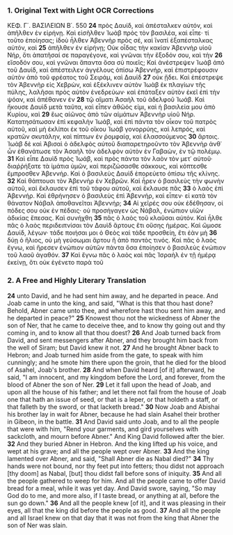 ### 1. Original Text with Light OCR Corrections

ΚΕΦ. Γ΄. ΒΑΣΙΛΕΙΩΝ Β΄. 550
**24** πρὸς Δαυίδ, καὶ ἀπέσταλκεν αὐτόν, καὶ ἀπῆλθεν ἐν εἰρήνῃ. Καὶ
εἰσῆλθεν Ἰωὰβ πρὸς τὸν βασιλέα, καὶ εἶπε· τί τοῦτο ἐποίησας;
ἰδοὺ ἦλθεν Ἀβεννὴρ πρὸς σέ, καὶ ἵνατί ἐξαπέσταλκας αὐτόν, καὶ
**25** ἀπῆλθεν ἐν εἰρήνῃ; Οὐκ οἶδας τὴν κακίαν Ἀβεννὴρ υἱοῦ Νήρ, ὅτι
ἀπατῆσαί σε παραγέγονε, καὶ γνῶναι τὴν ἔξοδόν σου, καὶ τὴν
**26** εἴσοδόν σου, καὶ γνῶναι ἅπαντα ὅσα σὺ ποιεῖς; Καὶ ἀνέστρεψεν
Ἰωὰβ ἀπὸ τοῦ Δαυίδ, καὶ ἀπέστειλεν ἀγγέλους ὀπίσω Ἀβεννήρ,
καὶ ἐπιστρέφουσιν αὐτὸν ἀπὸ τοῦ φρέατος τοῦ Σειράμ, καὶ Δαυίδ
**27** οὐκ ᾔδει. Καὶ ἐπέστρεψε τὸν Ἀβεννὴρ εἰς Χεβρὼν, καὶ ἐξέκλινεν
αὐτὸν Ἰωὰβ ἐκ πλαγίων τῆς πύλης, λαλῆσαι πρὸς αὐτὸν ἐνεδρεύων·
καὶ ἐπάταξεν αὐτὸν ἐκεῖ ἐπὶ τὴν ψόαν, καὶ ἀπέθανεν ἐν
**28** τῷ αἵματι Ἀσαὴλ τοῦ ἀδελφοῦ Ἰωάβ. Καὶ ἤκουσε Δαυὶδ μετὰ
ταῦτα, καὶ εἶπεν ἀθῶός εἰμι, καὶ ἡ βασιλεία μου ἀπὸ Κυρίου, καὶ
**29** ἕως αἰῶνος ἀπὸ τῶν αἱμάτων Ἀβεννὴρ υἱοῦ Νήρ. Κατατησάτωσαν
ἐπὶ κεφαλὴν Ἰωάβ, καὶ ἐπὶ πάντα τὸν οἶκον τοῦ πατρὸς αὐτοῦ,
καὶ μὴ ἐκλίποι ἐκ τοῦ οἴκου Ἰωὰβ γονορρύης, καὶ λεπρός,
καὶ κρατῶν σκυτάλην, καὶ πίπτων ἐν ῥομφαίᾳ, καὶ ἐλασσούμενος
**30** ἄρτοις. Ἰωὰβ δὲ καὶ Ἀβισαὶ ὁ ἀδελφὸς αὐτοῦ διαπαρετηροῦντο
τὸν Ἀβεννὴρ ἀνθ᾿ ὧν ἐθανάτωσε τὸν Ἀσαὴλ τὸν ἀδελφὸν αὐτὸν
ἐν Γαβαὼν, ἐν τῷ πολέμῳ.
**31** Καὶ εἶπε Δαυὶδ πρὸς Ἰωάβ, καὶ πρὸς πάντα τὸν λαὸν τὸν μετ᾿
αὐτοῦ· διαῤῥήξατε τὰ ἱμάτια ὑμῶν, καὶ περιζώσασθε σάκκους,
καὶ κόπτεσθε ἔμπροσθεν Ἀβεννήρ. Καὶ ὁ βασιλεὺς Δαυὶδ ἐπορεύετο
ὀπίσω τῆς κλίνης.
**32** Καὶ θάπτουσι τὸν Ἀβεννὴρ ἐν Χεβρῶν. Καὶ ἦρεν ὁ βασιλεὺς τὴν
φωνὴν αὐτοῦ, καὶ ἔκλαυσεν ἐπὶ τοῦ τάφου αὐτοῦ, καὶ ἔκλαυσε πᾶς
**33** ὁ λαὸς ἐπὶ Ἀβεννήρ. Καὶ ἐθρήνησεν ὁ βασιλεὺς ἐπὶ Ἀβεννήρ,
καὶ εἶπεν· εἰ κατὰ τὸν θάνατον Νάβαλ ἀποθανεῖται Ἀβεννήρ;
**34** Αἱ χεῖρές σου οὐκ ἐδέθησαν, οἱ πόδες σου οὐκ ἐν πέδαις· οὐ προσήγαγεν
ὡς Νάβαλ, ἐνώπιον υἱῶν ἀδικίας ἔπεσας. Καὶ συνήχθη
**35** πᾶς ὁ λαὸς τοῦ κλαῦσαι αὐτόν. Καὶ ἦλθε πᾶς ὁ λαὸς περιδειπνίσαι
τὸν Δαυὶδ ἄρτους ἔτι οὔσης ἡμέρας. Καὶ ὤμοσε Δαυίδ,
λέγων· τάδε ποιήσαι μοι ὁ Θεὸς καὶ τάδε προσθείη, ἔτι ἐὰν μὴ
**36** δύῃ ὁ ἥλιος, οὐ μὴ γεύσωμαι ἄρτου ἢ ἀπὸ παντὸς τινός. Καὶ
πᾶς ὁ λαὸς ἔγνω, καὶ ἤρεσεν ἐνώπιον αὐτῶν πάντα ὅσα ἐποίησεν
ὁ βασιλεὺς ἐνώπιον τοῦ λαοῦ ἀγαθόν.
**37** Καὶ ἔγνω πᾶς ὁ λαὸς καὶ πᾶς Ἰσραὴλ ἐν τῇ ἡμέρᾳ ἐκείνῃ, ὅτι
οὐκ ἐγένετο παρὰ τοῦ

### 2. A Free and Highly Literary Translation

**24** unto David, and he had sent him away, and he departed in peace. And Joab came in unto the king, and said, "What is this that thou hast done? Behold, Abner came unto thee, and wherefore hast thou sent him away, and he departed in peace?"
**25** Knowest thou not the wickedness of Abner the son of Ner, that he came to deceive thee, and to know thy going out and thy coming in, and to know all that thou doest?
**26** And Joab turned back from David, and sent messengers after Abner, and they brought him back from the well of Siram; but David knew it not.
**27** And he brought Abner back to Hebron; and Joab turned him aside from the gate, to speak with him cunningly; and he smote him there upon the groin, that he died for the blood of Asahel, Joab's brother.
**28** And when David heard [of it] afterward, he said, "I am innocent, and my kingdom before the Lord, and forever, from the blood of Abner the son of Ner.
**29** Let it fall upon the head of Joab, and upon all the house of his father; and let there not fail from the house of Joab one that hath an issue of seed, or that is a leper, or that holdeth a staff, or that falleth by the sword, or that lacketh bread."
**30** Now Joab and Abishai his brother lay in wait for Abner, because he had slain Asahel their brother in Gibeon, in the battle.
**31** And David said unto Joab, and to all the people that were with him, "Rend your garments, and gird yourselves with sackcloth, and mourn before Abner." And King David followed after the bier.
**32** And they buried Abner in Hebron. And the king lifted up his voice, and wept at his grave; and all the people wept over Abner.
**33** And the king lamented over Abner, and said, "Shall Abner die as Nabal died?"
**34** Thy hands were not bound, nor thy feet put into fetters; thou didst not approach [thy doom] as Nabal, [but] thou didst fall before sons of iniquity.
**35** And all the people gathered to weep for him. And all the people came to offer David bread for a meal, while it was yet day. And David swore, saying, "So may God do to me, and more also, if I taste bread, or anything at all, before the sun go down."
**36** And all the people knew [of it], and it was pleasing in their eyes, all that the king did before the people as good.
**37** And all the people and all Israel knew on that day that it was not from the king that Abner the son of Ner was slain.